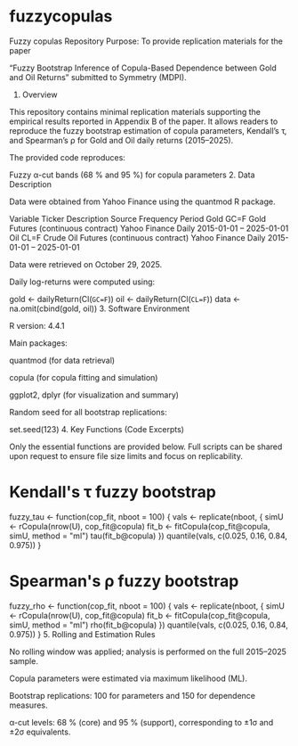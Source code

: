 # fuzzycopulas
Fuzzy copulas
Repository Purpose: To provide replication materials for the paper

“Fuzzy Bootstrap Inference of Copula-Based Dependence between Gold and Oil Returns”
submitted to Symmetry (MDPI).
1. Overview

This repository contains minimal replication materials supporting the empirical results reported in Appendix B of the paper.
It allows readers to reproduce the fuzzy bootstrap estimation of copula parameters, Kendall’s τ, and Spearman’s ρ for Gold and Oil daily returns (2015–2025).

The provided code reproduces:

Fuzzy α-cut bands (68 % and 95 %) for copula parameters
2. Data Description

Data were obtained from Yahoo Finance using the quantmod R package.

Variable	Ticker	Description	Source	Frequency	Period
Gold	GC=F	Gold Futures (continuous contract)	Yahoo Finance	Daily	2015-01-01 – 2025-01-01
Oil	CL=F	Crude Oil Futures (continuous contract)	Yahoo Finance	Daily	2015-01-01 – 2025-01-01

Data were retrieved on October 29, 2025.

Daily log-returns were computed using:

gold <- dailyReturn(Cl(`GC=F`))
oil  <- dailyReturn(Cl(`CL=F`))
data <- na.omit(cbind(gold, oil))
3. Software Environment

R version: 4.4.1

Main packages:

quantmod (for data retrieval)

copula (for copula fitting and simulation)

ggplot2, dplyr (for visualization and summary)

Random seed for all bootstrap replications:

set.seed(123)
4. Key Functions (Code Excerpts)

Only the essential functions are provided below.
Full scripts can be shared upon request to ensure file size limits and focus on replicability.

# Kendall's τ fuzzy bootstrap
fuzzy_tau <- function(cop_fit, nboot = 100) {
  vals <- replicate(nboot, {
    simU <- rCopula(nrow(U), cop_fit@copula)
    fit_b <- fitCopula(cop_fit@copula, simU, method = "ml")
    tau(fit_b@copula)
  })
  quantile(vals, c(0.025, 0.16, 0.84, 0.975))
}

# Spearman's ρ fuzzy bootstrap
fuzzy_rho <- function(cop_fit, nboot = 100) {
  vals <- replicate(nboot, {
    simU <- rCopula(nrow(U), cop_fit@copula)
    fit_b <- fitCopula(cop_fit@copula, simU, method = "ml")
    rho(fit_b@copula)
  })
  quantile(vals, c(0.025, 0.16, 0.84, 0.975))
}
5. Rolling and Estimation Rules

No rolling window was applied; analysis is performed on the full 2015–2025 sample.

Copula parameters were estimated via maximum likelihood (ML).

Bootstrap replications: 100 for parameters and 150 for dependence measures.

α-cut levels: 68 % (core) and 95 % (support), corresponding to ±1σ and ±2σ equivalents.
